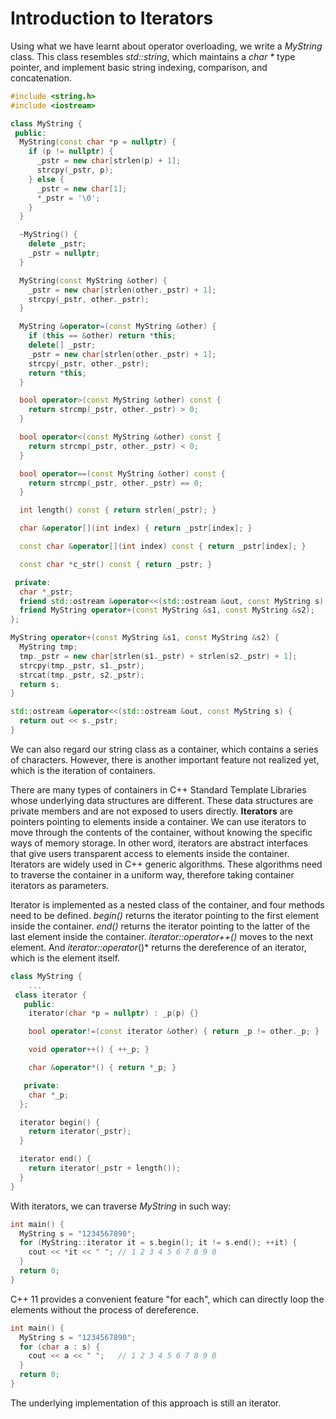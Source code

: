 # Introduction to Iterators

Using what we have learnt about operator overloading, we write a *MyString* class. This class resembles *std::string*, which maintains a *char \** type pointer, and implement basic string indexing, comparison, and concatenation.

```cpp
#include <string.h>
#include <iostream>

class MyString {
 public:
  MyString(const char *p = nullptr) {
    if (p != nullptr) {
      _pstr = new char[strlen(p) + 1];
      strcpy(_pstr, p);
    } else {
      _pstr = new char[1];
      *_pstr = '\0';
    }
  }

  ~MyString() {
    delete _pstr;
    _pstr = nullptr;
  }

  MyString(const MyString &other) {
    _pstr = new char[strlen(other._pstr) + 1];
    strcpy(_pstr, other._pstr);
  }

  MyString &operator=(const MyString &other) {
    if (this == &other) return *this;
    delete[] _pstr;
    _pstr = new char[strlen(other._pstr) + 1];
    strcpy(_pstr, other._pstr);
    return *this;
  }

  bool operator>(const MyString &other) const {
    return strcmp(_pstr, other._pstr) > 0;
  }

  bool operator<(const MyString &other) const {
    return strcmp(_pstr, other._pstr) < 0;
  }

  bool operator==(const MyString &other) const {
    return strcmp(_pstr, other._pstr) == 0;
  }

  int length() const { return strlen(_pstr); }

  char &operator[](int index) { return _pstr[index]; }

  const char &operator[](int index) const { return _pstr[index]; }

  const char *c_str() const { return _pstr; }

 private:
  char *_pstr;
  friend std::ostream &operator<<(std::ostream &out, const MyString s);
  friend MyString operator+(const MyString &s1, const MyString &s2);
};

MyString operator+(const MyString &s1, const MyString &s2) {
  MyString tmp;
  tmp._pstr = new char[strlen(s1._pstr) + strlen(s2._pstr) + 1];
  strcpy(tmp._pstr, s1._pstr);
  strcat(tmp._pstr, s2._pstr);
  return s;
}

std::ostream &operator<<(std::ostream &out, const MyString s) {
  return out << s._pstr;
}
```

We can also regard our string class as a container, which contains a series of characters. However, there is another important feature not realized yet, which is the iteration of containers. 

There are many types of containers in C++ Standard Template Libraries whose underlying data structures are different. These data structures are private members and are not exposed to users directly. **Iterators** are pointers pointing to elements inside a container. We can use iterators to move through the contents of the container, without knowing the specific ways of memory storage. In other word, iterators are abstract interfaces that give users transparent access to elements inside the container. Iterators are widely used in C++ generic algorithms. These algorithms need to traverse the container in a uniform way, therefore taking container iterators as parameters.

Iterator is implemented as a nested class of the container, and four methods need to be defined. *begin()* returns the iterator pointing to the first element inside the container. *end()* returns the iterator pointing to the latter of the last element inside the container. *iterator::operator++()* moves to the next element. And *iterator::operator*()* returns the dereference of an iterator, which is the element itself.

```cpp
class MyString {
    ...
 class iterator {
   public:
    iterator(char *p = nullptr) : _p(p) {}

    bool operator!=(const iterator &other) { return _p != other._p; }

    void operator++() { ++_p; }

    char &operator*() { return *_p; }

   private:
    char *_p;
  };

  iterator begin() { 
    return iterator(_pstr); 
  }

  iterator end() {
    return iterator(_pstr + length());
  }
}
```

With iterators, we can traverse *MyString* in such way:

```cpp
int main() {
  MyString s = "1234567890";
  for (MyString::iterator it = s.begin(); it != s.end(); ++it) {
    cout << *it << " ";	// 1 2 3 4 5 6 7 8 9 0
  }
  return 0;
}
```

C++ 11 provides a convenient feature "for each", which can directly loop the elements without the process of dereference.

```cpp
int main() {
  MyString s = "1234567890";
  for (char a : s) {
    cout << a << " ";	// 1 2 3 4 5 6 7 8 9 0
  }
  return 0;
}
```

The underlying implementation of this approach is still an iterator.